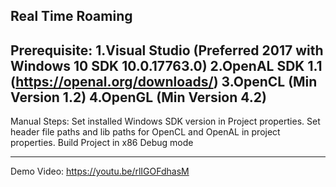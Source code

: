Real Time Roaming
------------------------------------------------------------------------
Prerequisite:
1.Visual Studio (Preferred 2017 with Windows 10 SDK 10.0.17763.0)
2.OpenAL SDK 1.1 (https://openal.org/downloads/)
3.OpenCL (Min Version 1.2)
4.OpenGL (Min Version 4.2)
------------------------------------------------------------------------
Manual Steps:
Set installed Windows SDK version in Project properties.
Set header file paths and lib paths for OpenCL and OpenAL in project properties.
Build Project in x86 Debug mode

------------------------------------------------------------------------
Demo Video:
https://youtu.be/rlIGOFdhasM
